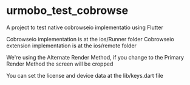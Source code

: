 # urmobo_test_cobrowse

A project to test native cobrowseio implementatio using Flutter

Cobrowseio implementation is at the ios/Runner folder
Cobrowseio extension implementation is at the ios/remote folder

We're using the Alternate Render Method, if you change to the Primary Render Method the screen will be cropped

You can set the license and device data at the lib/keys.dart file